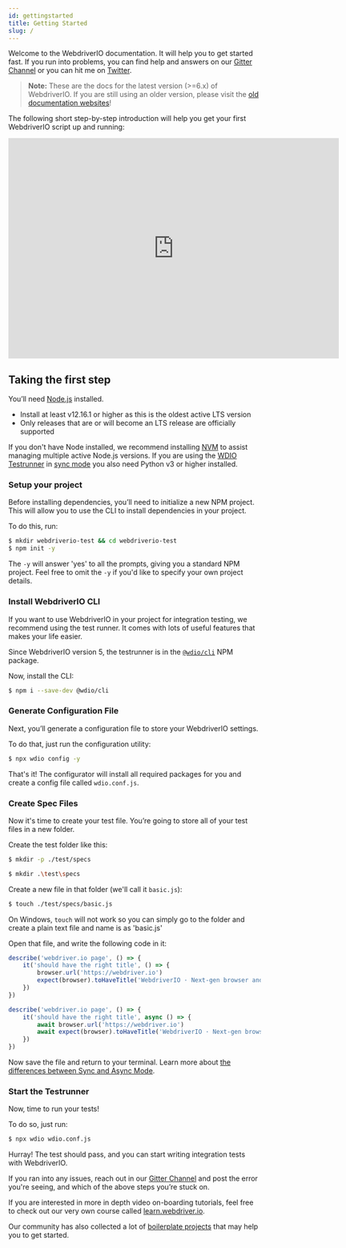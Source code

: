 ```yaml
---
id: gettingstarted
title: Getting Started
slug: /
---
```


Welcome to the WebdriverIO documentation. It will help you to get started fast. If you run into problems, you can find help and answers on our [Gitter Channel](https://gitter.im/webdriverio/webdriverio) or you can hit me on [Twitter](https://twitter.com/webdriverio).

> __Note:__ These are the docs for the latest version (>=6.x) of WebdriverIO. If you are still using an older version, please visit the [old documentation websites](versions.html)!

The following short step-by-step introduction will help you get your first WebdriverIO script up and running:

<iframe width="660" height="440" src="https://www.youtube.com/embed/gaTPBkg4WEI" frameborder="0" allowfullscreen></iframe>

## Taking the first step

You’ll need [Node.js](http://nodejs.org) installed.

- Install at least v12.16.1 or higher as this is the oldest active LTS version
- Only releases that are or will become an LTS release are officially supported

If you don't have Node installed, we recommend installing [NVM](https://github.com/creationix/nvm) to assist managing multiple active Node.js versions. If you are using the [WDIO Testrunner](/docs/setuptypes.html#the-wdio-testrunner) in [sync mode](https://webdriver.io/docs/sync-vs-async.html#sync-mode) you also need Python v3 or higher installed.

### Setup your project

Before installing dependencies, you’ll need to initialize a new NPM project. This will allow you to use the CLI to install dependencies in your project.

To do this, run:

```sh
$ mkdir webdriverio-test && cd webdriverio-test
$ npm init -y
```

The `-y` will answer 'yes' to all the prompts, giving you a standard NPM project. Feel free to omit the `-y` if you'd like to specify your own project details.

### Install WebdriverIO CLI

If you want to use WebdriverIO in your project for integration testing, we recommend using the test runner. It comes with lots of useful features that makes your life easier.

Since WebdriverIO version 5, the testrunner is in the [`@wdio/cli`](https://www.npmjs.com/package/@wdio/cli) NPM package.

Now, install the CLI:

```sh
$ npm i --save-dev @wdio/cli
```

### Generate Configuration File

Next, you’ll generate a configuration file to store your WebdriverIO settings.

To do that, just run the configuration utility:

```sh
$ npx wdio config -y
```

That's it! The configurator will install all required packages for you and create a config file called `wdio.conf.js`.

### Create Spec Files

Now it's time to create your test file. You’re going to store all of your test files in a new folder.

Create the test folder like this:

<!--DOCUSAURUS_CODE_TABS-->
<!--Linux/Mac-->
```sh
$ mkdir -p ./test/specs
```

<!--Windows-->
```sh
$ mkdir .\test\specs
```
<!--END_DOCUSAURUS_CODE_TABS-->

Create a new file in that folder (we'll call it `basic.js`):

```sh
$ touch ./test/specs/basic.js
```

On Windows, `touch` will not work so you can simply go to the folder and create a plain text file and name is as 'basic.js'

Open that file, and write the following code in it:

<!--DOCUSAURUS_CODE_TABS-->
<!--Sync Mode-->
```js
describe('webdriver.io page', () => {
    it('should have the right title', () => {
        browser.url('https://webdriver.io')
        expect(browser).toHaveTitle('WebdriverIO · Next-gen browser and mobile automation test framework for Node.js');
    })
})
```
<!--Async Mode-->
```js
describe('webdriver.io page', () => {
    it('should have the right title', async () => {
        await browser.url('https://webdriver.io')
        await expect(browser).toHaveTitle('WebdriverIO · Next-gen browser and mobile automation test framework for Node.js');
    })
})
```
<!--END_DOCUSAURUS_CODE_TABS-->

Now save the file and return to your terminal. Learn more about [the differences between Sync and Async Mode](sync-vs-async.html).

### Start the Testrunner

Now, time to run your tests!

To do so, just run:

```sh
$ npx wdio wdio.conf.js
```

Hurray! The test should pass, and you can start writing integration tests with WebdriverIO.

If you ran into any issues, reach out in our [Gitter Channel](https://gitter.im/webdriverio/webdriverio) and post the error you're seeing, and which of the above steps you’re stuck on.

If you are interested in more in depth video on-boarding tutorials, feel free to check out our very own course called [learn.webdriver.io](https://learn.webdriver.io/?coupon=wdio).

Our community has also collected a lot of [boilerplate projects](BoilerplateProjects.md) that may help you to get started.
